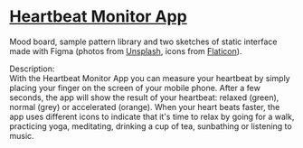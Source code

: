 # <a href="https://github.com/jelena-rota/ui-design/blob/main/Heartbeat_Monitor_App_UI_Design_Project.pdf">Heartbeat Monitor App</a>

Mood board, sample pattern library and two sketches of static interface made with Figma (photos from <a href="https://unsplash.com">Unsplash</a>, icons from <a href="https://flaticon.com">Flaticon</a>).

Description:<br/>
With the Heartbeat Monitor App you can measure your heartbeat by simply placing your finger on the screen of your mobile phone. After a few seconds, the app will show the result of your heartbeat: relaxed (green), normal (grey) or accelerated (orange). When your heart beats faster, the app uses different icons to indicate that it's time to relax by going for a walk, practicing yoga, meditating, drinking a cup of tea, sunbathing or listening to music.
